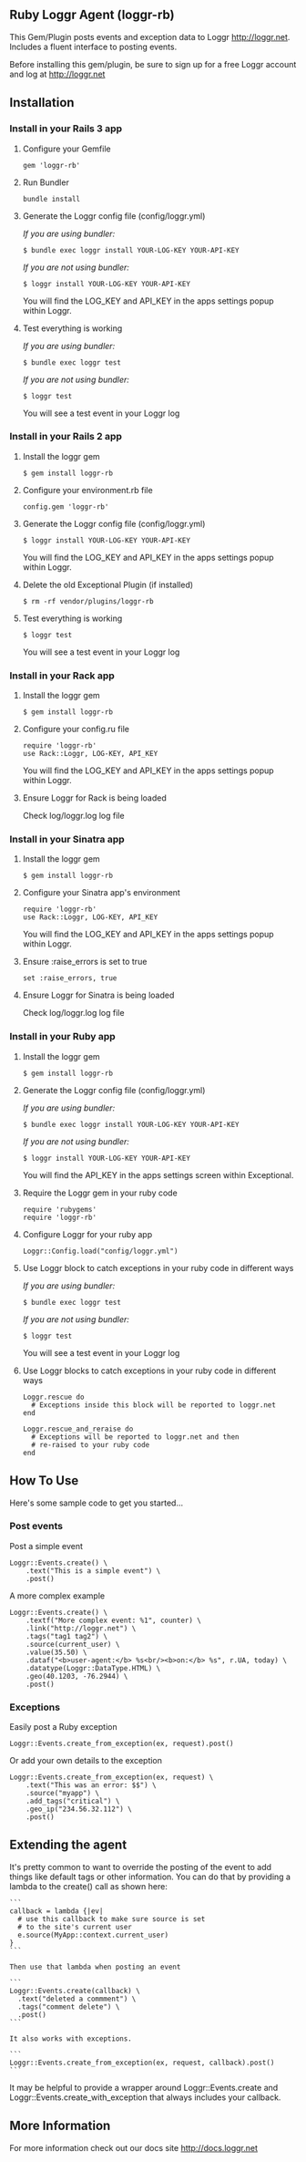 ## Ruby Loggr Agent (loggr-rb)

This Gem/Plugin posts events and exception data to Loggr <http://loggr.net>. Includes a fluent interface to posting events.

Before installing this gem/plugin, be sure to sign up for a free Loggr account and log at <http://loggr.net>

## Installation
### Install in your Rails 3 app

1. Configure your Gemfile

	```
	gem 'loggr-rb'
	```

2. Run Bundler
	
	```
	bundle install
	```

3. Generate the Loggr config file (config/loggr.yml)

	*If you are using bundler:*

	```
	$ bundle exec loggr install YOUR-LOG-KEY YOUR-API-KEY
	```

	*If you are not using bundler:*

	```
	$ loggr install YOUR-LOG-KEY YOUR-API-KEY
	```

	You will find the LOG_KEY and API_KEY in the apps settings popup within Loggr.

4. Test everything is working

	*If you are using bundler:*

	```
	$ bundle exec loggr test
	```

	*If you are not using bundler:*

	```
	$ loggr test
	```

	You will see a test event in your Loggr log

### Install in your Rails 2 app

1. Install the loggr gem

	```
	$ gem install loggr-rb
	```

2. Configure your environment.rb file
	
	```
	config.gem 'loggr-rb'
	```

3. Generate the Loggr config file (config/loggr.yml)

	```
	$ loggr install YOUR-LOG-KEY YOUR-API-KEY
	```

	You will find the LOG_KEY and API_KEY in the apps settings popup within Loggr.

4. Delete the old Exceptional Plugin (if installed)

	```
	$ rm -rf vendor/plugins/loggr-rb
	```

5. Test everything is working

	```
	$ loggr test
	```

	You will see a test event in your Loggr log

### Install in your Rack app

1. Install the loggr gem

	```
	$ gem install loggr-rb
	```

2. Configure your config.ru file

	```
	require 'loggr-rb'
	use Rack::Loggr, LOG-KEY, API_KEY
	```

	You will find the LOG_KEY and API_KEY in the apps settings popup within Loggr.

3. Ensure Loggr for Rack is being loaded

	Check log/loggr.log log file

### Install in your Sinatra app

1. Install the loggr gem

	```
	$ gem install loggr-rb
	```

2. Configure your Sinatra app's environment

	```
	require 'loggr-rb'
	use Rack::Loggr, LOG-KEY, API_KEY
	```

	You will find the LOG_KEY and API_KEY in the apps settings popup within Loggr.

3. Ensure :raise_errors is set to true

	```
	set :raise_errors, true
	```

4. Ensure Loggr for Sinatra is being loaded

	Check log/loggr.log log file

### Install in your Ruby app

1. Install the loggr gem

	```
	$ gem install loggr-rb
	```

2. Generate the Loggr config file (config/loggr.yml)

	*If you are using bundler:*

	```
	$ bundle exec loggr install YOUR-LOG-KEY YOUR-API-KEY
	```

	*If you are not using bundler:*

	```
	$ loggr install YOUR-LOG-KEY YOUR-API-KEY
	```

	You will find the API_KEY in the apps settings screen within Exceptional.

3. Require the Loggr gem in your ruby code

	```
	require 'rubygems'
	require 'loggr-rb'
	```

4. Configure Loggr for your ruby app

	```
	Loggr::Config.load("config/loggr.yml")
	```

5. Use Loggr block to catch exceptions in your ruby code in different ways

	*If you are using bundler:*

	```
	$ bundle exec loggr test
	```

	*If you are not using bundler:*

	```
	$ loggr test
	```

	You will see a test event in your Loggr log

6. Use Loggr blocks to catch exceptions in your ruby code in different ways

	```
	Loggr.rescue do
	  # Exceptions inside this block will be reported to loggr.net
	end

	Loggr.rescue_and_reraise do
	  # Exceptions will be reported to loggr.net and then
	  # re-raised to your ruby code
	end
	```

## How To Use

Here's some sample code to get you started...

### Post events

Post a simple event

	Loggr::Events.create() \
		.text("This is a simple event") \
		.post()

A more complex example

	Loggr::Events.create() \
		.textf("More complex event: %1", counter) \
		.link("http://loggr.net") \
		.tags("tag1 tag2") \
		.source(current_user) \
		.value(35.50) \
		.dataf("<b>user-agent:</b> %s<br/><b>on:</b> %s", r.UA, today) \
		.datatype(Loggr::DataType.HTML) \
		.geo(40.1203, -76.2944) \
		.post()

### Exceptions

Easily post a Ruby exception

	Loggr::Events.create_from_exception(ex, request).post()

Or add your own details to the exception

	Loggr::Events.create_from_exception(ex, request) \
		.text("This was an error: $$") \
		.source("myapp") \
		.add_tags("critical") \
		.geo_ip("234.56.32.112") \
		.post()

## Extending the agent

It's pretty common to want to override the posting of the event to add things like default tags or other information. You can do that by providing a lambda to the create() call as shown here:

	```
	callback = lambda {|ev|
	  # use this callback to make sure source is set
	  # to the site's current user
      e.source(MyApp::context.current_user)
    }
	```

	Then use that lambda when posting an event

	```
	Loggr::Events.create(callback) \
      .text("deleted a commment") \
      .tags("comment delete") \
      .post()
	```

	It also works with exceptions.

	```
	Loggr::Events.create_from_exception(ex, request, callback).post()
	```

It may be helpful to provide a wrapper around Loggr::Events.create and Loggr::Events.create_with_exception that always includes your callback.

## More Information
For more information check out our docs site <http://docs.loggr.net>

